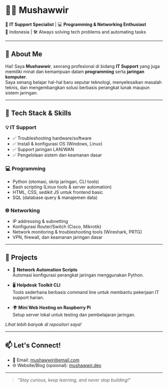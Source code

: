 # 👨‍💻 Mushawwir

🎯 **IT Support Specialist** | 💻 **Programming & Networking Enthusiast**  
📍 Indonesia | 🛠️ Always solving tech problems and automating tasks

---

## 🚀 About Me

Hai! Saya **Mushawwir**, seorang profesional di bidang **IT Support** yang juga memiliki minat dan kemampuan dalam **programming** serta **jaringan komputer**.  
Saya senang belajar hal-hal baru seputar teknologi, menyelesaikan masalah teknis, dan mengembangkan solusi berbasis perangkat lunak maupun sistem jaringan.

---

## 🧰 Tech Stack & Skills

### 💡 IT Support
- ✅ Troubleshooting hardware/software
- ✅ Install & konfigurasi OS (Windows, Linux)
- ✅ Support jaringan LAN/WAN
- ✅ Pengelolaan sistem dan keamanan dasar

### 💻 Programming
- Python (otomasi, skrip jaringan, CLI tools)
- Bash scripting (Linux tools & server automation)
- HTML, CSS, sedikit JS untuk frontend basic
- SQL (database query & manajemen data)

### 🌐 Networking
- IP addressing & subnetting
- Konfigurasi Router/Switch (Cisco, Mikrotik)
- Network monitoring & troubleshooting tools (Wireshark, PRTG)
- VPN, firewall, dan keamanan jaringan dasar

---

## 📁 Projects

- 🔧 **Network Automation Scripts**  
  Automasi konfigurasi perangkat jaringan menggunakan Python.

- 🖥️ **Helpdesk Toolkit CLI**  
  Tools sederhana berbasis command line untuk membantu pekerjaan IT support harian.

- 🌍 **Mini Web Hosting on Raspberry Pi**  
  Setup server lokal untuk testing dan pembelajaran jaringan.

*Lihat lebih banyak di repositori saya!*

---

## 📫 Let's Connect!

- 📧 Email: [mushawwir@email.com](mailto:mushawwir2704@email.com)  
- 🌐 Website/Blog (opsional): [mushawwir.dev](https://mushawwir.dev)

---

> _"Stay curious, keep learning, and never stop building!"_

